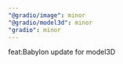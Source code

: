 ```yaml
---
"@gradio/image": minor
"@gradio/model3d": minor
"gradio": minor
---
```


feat:Babylon update for model3D
